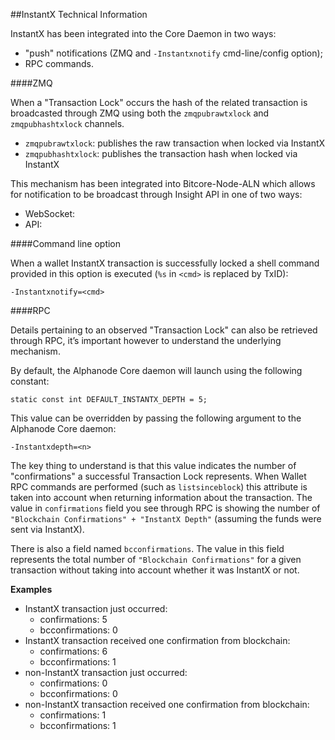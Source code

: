 ##InstantX Technical Information

InstantX has been integrated into the Core Daemon in two ways:
* "push" notifications (ZMQ and `-Instantxnotify` cmd-line/config option);
* RPC commands.

####ZMQ

When a "Transaction Lock" occurs the hash of the related transaction is broadcasted through ZMQ using both the `zmqpubrawtxlock` and `zmqpubhashtxlock` channels.

* `zmqpubrawtxlock`: publishes the raw transaction when locked via InstantX
* `zmqpubhashtxlock`: publishes the transaction hash when locked via InstantX

This mechanism has been integrated into Bitcore-Node-ALN which allows for notification to be broadcast through Insight API in one of two ways:
* WebSocket: 
* API: 

####Command line option

When a wallet InstantX transaction is successfully locked a shell command provided in this option is executed (`%s` in `<cmd>` is replaced by TxID):

```
-Instantxnotify=<cmd>
```

####RPC

Details pertaining to an observed "Transaction Lock" can also be retrieved through RPC, it’s important however to understand the underlying mechanism.

By default, the Alphanode Core daemon will launch using the following constant:

```
static const int DEFAULT_INSTANTX_DEPTH = 5;
```

This value can be overridden by passing the following argument to the Alphanode Core daemon:

```
-Instantxdepth=<n>
```

The key thing to understand is that this value indicates the number of "confirmations" a successful Transaction Lock represents. When Wallet RPC commands are performed (such as `listsinceblock`) this attribute is taken into account when returning information about the transaction. The value in `confirmations` field you see through RPC is showing the number of `"Blockchain Confirmations" + "InstantX Depth"` (assuming the funds were sent via InstantX).

There is also a field named `bcconfirmations`. The value in this field represents the total number of `"Blockchain Confirmations"` for a given transaction without taking into account whether it was InstantX or not.

**Examples**
* InstantX transaction just occurred:
    * confirmations: 5
    * bcconfirmations: 0
* InstantX transaction received one confirmation from blockchain:
    * confirmations: 6
    * bcconfirmations: 1
* non-InstantX transaction just occurred:
    * confirmations: 0
    * bcconfirmations: 0
* non-InstantX transaction received one confirmation from blockchain:
    * confirmations: 1
    * bcconfirmations: 1
